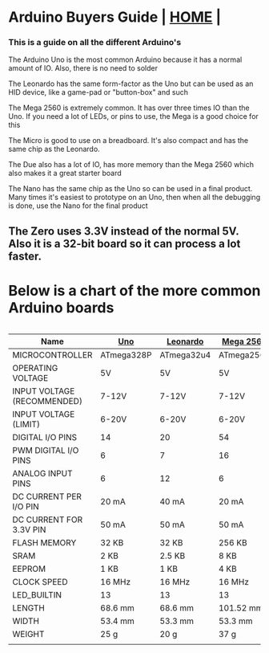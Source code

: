 # Arduino Buyers Guide  | [HOME](../index.md) |


### This is a guide on all the different Arduino's

The Arduino Uno is the most common Arduino because it has a normal amount of IO. Also, there is no need to solder

The Leonardo has the same form-factor as the Uno but can be used as an HID device, like a game-pad or "button-box" and such

The Mega 2560 is extremely common. It has over three times IO than the Uno. If you need a lot of LEDs, or pins to use, the Mega is a good choice for this

The Micro is good to use on a breadboard. It's also compact and has the same chip as the Leonardo.

The Due also has a lot of IO, has more memory than the Mega 2560 which also makes it a great starter board

The Nano has the same chip as the Uno so can be used in a final product. Many times it's easiest to prototype on an Uno, then when all the debugging is done, use the Nano for the final product

The Zero uses 3.3V instead of the normal 5V. Also it is a 32-bit board so it can process a lot faster.
---

# Below is a chart of the more common Arduino boards

<div style="overflow-x: auto;">

| Name                        | [Uno](https://store.arduino.cc/products/arduino-uno-rev3)        | [Leonardo](https://store.arduino.cc/products/arduino-leonardo-with-headers)   | [Mega 2560](https://store.arduino.cc/products/arduino-mega-2560-rev3)  | [Micro](https://store.arduino.cc/products/arduino-micro)      | [Due](https://store.arduino.cc/products/arduino-due)         | [Nano](https://store-usa.arduino.cc/products/arduino-nano?selectedStore=us)      | [Zero](https://store-usa.arduino.cc/products/arduino-zero?selectedStore=us)
| --------------------------- | ---------- | ---------- | ---------- | ---------- | ----------- | --------- | ----------- |
| MICROCONTROLLER             | ATmega328P | ATmega32u4 | ATmega2560 | ATmega32U4 | AT91SAM3X8E | ATmega328 | ATSAMD21G18 |
| OPERATING VOLTAGE           | 5V         | 5V         | 5V         | 5V         | 3.3V        | 5V        | 3.3V        |
| INPUT VOLTAGE (RECOMMENDED) | 7-12V      | 7-12V      | 7-12V      | 7-12V      | 7-12V       | 7-12V     | 6-12V       |
| INPUT VOLTAGE (LIMIT)       | 6-20V      | 6-20V      | 6-20V      | N/A        | 6-16V       | 8 V       | 6-12V       |
| DIGITAL I/O PINS            | 14         | 20         | 54         | 20         | 54          | 22        | 20          |
| PWM DIGITAL I/O PINS        | 6          | 7          | 16         | 7          | 12          | 6         | 10          |
| ANALOG INPUT PINS           | 6          | 12         | 6          | 12         | 12          | 6         | 6, 12-bit   |
| DC CURRENT PER I/O PIN      | 20 mA      | 40 mA      | 20 mA      | 20 mA      | 22 mA       | 40 mA     | 16 mA       |
| DC CURRENT FOR 3.3V PIN     | 50 mA      | 50 mA      | 50 mA      | 50 mA      | 800 mA      |           | 7 mA        |
| FLASH MEMORY                | 32 KB      | 32 KB      | 256 KB     | 32 KB      | 512 KB      | 32 KB     | 256 KB      |
| SRAM                        | 2 KB       | 2.5 KB     | 8 KB       | 2.5 KB     | 96 KB       | 2 KB      | 32 KB       |
| EEPROM                      | 1 KB       | 1 KB       | 4 KB       | 1 KB       | 512 KB      | 1 KB      |             |
| CLOCK SPEED                 | 16 MHz     | 16 MHz     | 16 MHz     | 16 MHz     | 84 MHz      | 16 MHz    | 48 MHz      |
| LED\_BUILTIN                | 13         | 13         | 13         | 13         | 13          | 13        | 13          |
| LENGTH                      | 68.6 mm    | 68.6 mm    | 101.52 mm  | 48 mm      | 101.52 mm   | 18 mm     | 68 mm       |
| WIDTH                       | 53.4 mm    | 53.3 mm    | 53.3 mm    | 18 mm      | 53.3 mm     | 45 mm     | 53 mm       |
| WEIGHT                      | 25 g       | 20 g       | 37 g       | 13 g       | 36 g        | 7 g       | 12 g        |
|                             |            |            |            |            |             |           |

</div>
